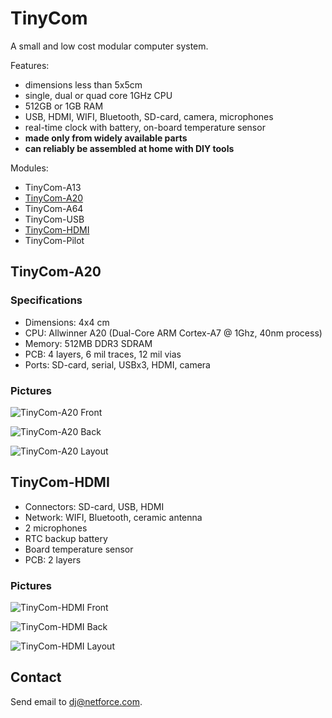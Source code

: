 # TinyCom

A small and low cost modular computer system.

Features:
- dimensions less than 5x5cm
- single, dual or quad core 1GHz CPU
- 512GB or 1GB RAM
- USB, HDMI, WIFI, Bluetooth, SD-card, camera, microphones
- real-time clock with battery, on-board temperature sensor
- **made only from widely available parts**
- **can reliably be assembled at home with DIY tools**

Modules:
- TinyCom-A13
- [TinyCom-A20](#tinycom-a20)
- TinyCom-A64
- TinyCom-USB
- [TinyCom-HDMI](#tinycom-hdmi)
- TinyCom-Pilot

## TinyCom-A20

### Specifications

- Dimensions: 4x4 cm
- CPU: Allwinner A20 (Dual-Core ARM Cortex-A7 @ 1Ghz, 40nm process)
- Memory: 512MB DDR3 SDRAM
- PCB: 4 layers, 6 mil traces, 12 mil vias
- Ports: SD-card, serial, USBx3, HDMI, camera

### Pictures

![TinyCom-A20 Front](https://raw.githubusercontent.com/nfco/tinycom/master/tinycom-a20/tinycom-a20-front.png)

![TinyCom-A20 Back](https://raw.githubusercontent.com/nfco/tinycom/master/tinycom-a20/tinycom-a20-back.png)

![TinyCom-A20 Layout](https://raw.githubusercontent.com/nfco/tinycom/master/tinycom-a20/tinycom-a20-layout.png)

## TinyCom-HDMI

- Connectors:  SD-card, USB, HDMI
- Network: WIFI, Bluetooth, ceramic antenna
- 2 microphones
- RTC backup battery
- Board temperature sensor
- PCB: 2 layers

### Pictures

![TinyCom-HDMI Front](https://raw.githubusercontent.com/nfco/tinycom/master/tinycom-hdmi/tinycom-hdmi-front.png)

![TinyCom-HDMI Back](https://raw.githubusercontent.com/nfco/tinycom/master/tinycom-hdmi/tinycom-hdmi-back.png)

![TinyCom-HDMI Layout](https://raw.githubusercontent.com/nfco/tinycom/master/tinycom-hdmi/tinycom-hdmi-layout.png)

## Contact

Send email to dj@netforce.com.

